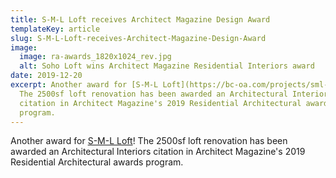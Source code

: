 ```yaml
---
title: S-M-L Loft receives Architect Magazine Design Award
templateKey: article
slug: S-M-L-Loft-receives-Architect-Magazine-Design-Award
image:
  image: ra-awards_1820x1024_rev.jpg
  alt: Soho Loft wins Architect Magazine Residential Interiors award
date: 2019-12-20
excerpt: Another award for [S-M-L Loft](https://bc-oa.com/projects/sml-loft/)!
  The 2500sf loft renovation has been awarded an Architectural Interiors
  citation in Architect Magazine's 2019 Residential Architectural awards
  program.
---
```

Another award for [S-M-L Loft](https://bc-oa.com/projects/sml-loft/)! The 2500sf loft renovation has been awarded an Architectural Interiors citation in Architect Magazine's 2019 Residential Architectural awards program.